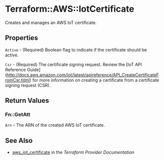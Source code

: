 # Terraform::AWS::IotCertificate

Creates and manages an AWS IoT certificate.

## Properties

`Active` - (Required)  Boolean flag to indicate if the certificate should be active.

`Csr` - (Required) The certificate signing request. Review the
[IoT API Reference Guide] (http://docs.aws.amazon.com/iot/latest/apireference/API_CreateCertificateFromCsr.html)
for more information on creating a certificate from a certificate signing request (CSR).


## Return Values

### Fn::GetAtt

`Arn` - The ARN of the created AWS IoT certificate.

## See Also

* [aws_iot_certificate](https://www.terraform.io/docs/providers/aws/r/iot_certificate.html) in the _Terraform Provider Documentation_